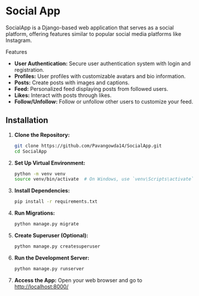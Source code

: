 # Social App
SocialApp is a Django-based web application that serves as a social platform, offering features similar to popular social media platforms like Instagram.

Features

- **User Authentication:** Secure user authentication system with login and registration.
- **Profiles:** User profiles with customizable avatars and bio information.
- **Posts:** Create posts with images and captions.
- **Feed:** Personalized feed displaying posts from followed users.
- **Likes:** Interact with posts through likes.
- **Follow/Unfollow:** Follow or unfollow other users to customize your feed.


## Installation

1. **Clone the Repository:**
    ```bash
    git clone https://github.com/Pavangowda14/SocialApp.git
    cd SocialApp
    ```

2. **Set Up Virtual Environment:**
    ```bash
    python -m venv venv
    source venv/bin/activate  # On Windows, use `venv\Scripts\activate`
    ```

3. **Install Dependencies:**
    ```bash
    pip install -r requirements.txt
    ```

4. **Run Migrations:**
    ```bash
    python manage.py migrate
    ```

5. **Create Superuser (Optional):**
    ```bash
    python manage.py createsuperuser
    ```

6. **Run the Development Server:**
    ```bash
    python manage.py runserver
    ```

7. **Access the App:**
   Open your web browser and go to [http://localhost:8000/](http://localhost:8000/)
